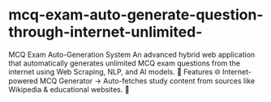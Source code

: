 # mcq-exam-auto-generate-question-through-internet-unlimited-
MCQ Exam Auto-Generation System An advanced hybrid web application that automatically generates unlimited MCQ exam questions from the internet using Web Scraping, NLP, and AI models.  🔹 Features  🌐 Internet-powered MCQ Generator → Auto-fetches study content from sources like Wikipedia &amp; educational websites.  🤖 
